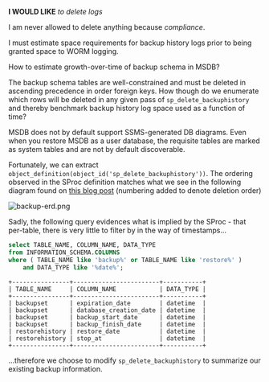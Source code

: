 
**I WOULD LIKE** _to delete logs_

I am never allowed to delete anything because _compliance_.

I must estimate space requirements for backup history logs prior to being granted space to WORM logging. 

How to estimate growth-over-time of backup schema in MSDB?

The backup schema tables are well-constrained and must be deleted in ascending precedence in order foreign keys. How though do we enumerate which rows will be deleted in any given pass of `sp_delete_backuphistory` and thereby benchmark backup history log space used as a function of time?

MSDB does not by default support SSMS-generated DB diagrams. Even when you restore MSDB as a user database, the requisite tables are marked as system tables and are not by default discoverable.  

Fortunately, we can extract `object_definition(object_id('sp_delete_backuphistory'))`. The ordering observed in the SProc definition matches what we see in the following diagram found on [this blog post][1] (numbering added to denote deletion order)

![backup-erd.png](/backup-erd.png)

Sadly, the following query evidences what is implied by the SProc - that per-table, there is very little to filter by in the way of timestamps...

```sql
select TABLE_NAME, COLUMN_NAME, DATA_TYPE 
from INFORMATION_SCHEMA.COLUMNS
where ( TABLE_NAME like 'backup%' or TABLE_NAME like 'restore%' )
    and DATA_TYPE like '%date%';
```

```ascii
+----------------+------------------------+-----------+
| TABLE_NAME     | COLUMN_NAME            | DATA_TYPE |
+----------------+------------------------+-----------+
| backupset      | expiration_date        | datetime  |
| backupset      | database_creation_date | datetime  |
| backupset      | backup_start_date      | datetime  |
| backupset      | backup_finish_date     | datetime  |
| restorehistory | restore_date           | datetime  |
| restorehistory | stop_at                | datetime  |
+----------------+------------------------+-----------+
```

...therefore we choose to modify `sp_delete_backuphistory` to summarize our existing backup information. 

[1]: https://sqlwhisper.wordpress.com/2015/01/09/deleting-old-backup-information-from-msdb/
